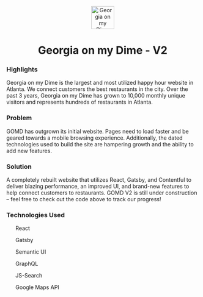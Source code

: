 <p align="center">
  <a href="https://georgiaonmydime.com/">
    <img alt="Georgia on my Dime" src="https://georgiaonmydime.com/wp-content/uploads/2017/04/Header-Logo-bigger-dashes-1.svg" width="60" />
  </a>
</p>
<h1 align="center">
  Georgia on my Dime - V2
</h1>

<h3>Highlights</h3>
Georgia on my Dime is the largest and most utilized happy hour website in Atlanta. We connect customers the best restaurants in the city. Over the past 3 years, Georgia on my Dime has grown to 10,000 monthly unique visitors and represents hundreds of restaurants in Atlanta.

<h3>Problem</h3>
GOMD has outgrown its initial website. Pages need to load faster and be geared towards a mobile browsing experience. Additionally, the dated technologies used to build the site are hampering growth and the ability to add new features.

<h3>Solution</h3>
A completely rebuilt website that utilizes React, Gatsby, and Contentful to deliver blazing performance, an improved UI, and brand-new features to help connect customers to restaurants. GOMD V2 is still under construction – feel free to check out the code above to track our progress! 

<h3>Technologies Used</h3>
<ul>React</ul>
<ul>Gatsby</ul>
<ul>Semantic UI</ul>
<ul>GraphQL</ul>
<ul>JS-Search</ul>
<ul>Google Maps API</ul>



